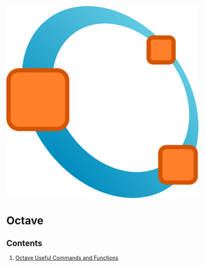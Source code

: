 ![Octave](octave-logo.svg)

# Octave
## Contents
1. [Octave Useful Commands and Functions](/Octave/octave_useful_commands.md)
